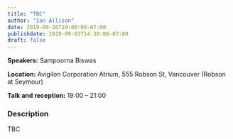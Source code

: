 ```yaml
---
title: "TBC"
author: "Ian Allison"
date: 2019-09-26T19:00:00-07:00
publishdate: 2019-09-03T14:30:00-07:00
draft: false
---
```



**Speakers:** Sampoorna Biswas

**Location:** Avigilon Corporation Atrium, 555 Robson St, Vancouver (Robson at Seymour)

**Talk and reception:** 19:00 &ndash; 21:00  


### Description
TBC
